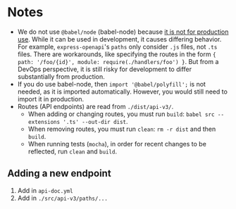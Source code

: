 # Notes

* We do not use `@babel/node` (babel-node) because [it is not for production use](https://babeljs.io/docs/en/babel-node). While it can be used in development, it causes differing behavior. For example, `express-openapi`'s `paths` only consider `.js` files, not `.ts` files. There are workarounds, like specifying the routes in the form `{ path: '/foo/{id}', module: require(./handlers/foo') }`. But from a DevOps perspective, it is still risky for development to differ substantially from production.
* If you do use babel-node, then `import '@babel/polyfill';` is not needed, as it is imported automatically. However, you would still need to import it in production.
* Routes (API endpoints) are read from `./dist/api-v3/`.
  * When adding or changing routes, you must run `build`: `babel src --extensions '.ts' --out-dir dist`.
  * When removing routes, you must run `clean`: `rm -r dist` and then `build`.
  * When running tests (`mocha`), in order for recent changes to be reflected, run `clean` and `build`.

## Adding a new endpoint

1. Add in `api-doc.yml`
2. Add in `./src/api-v3/paths/...`
